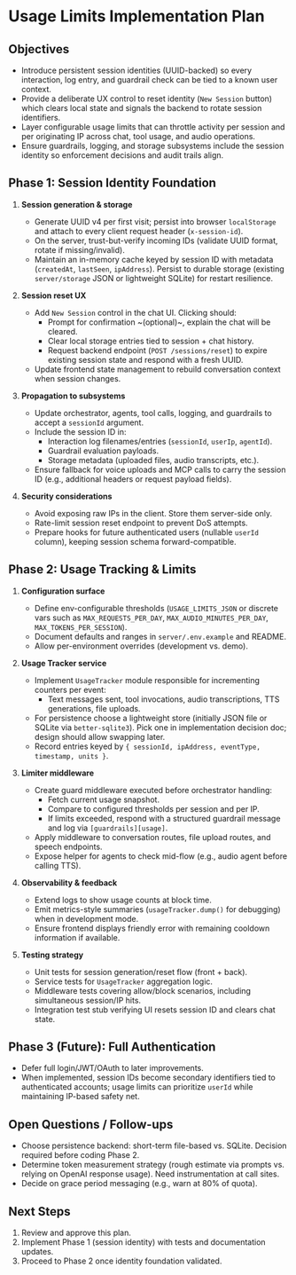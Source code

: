 # Usage Limits Implementation Plan

## Objectives
- Introduce persistent session identities (UUID-backed) so every interaction, log entry, and guardrail check can be tied to a known user context.
- Provide a deliberate UX control to reset identity (`New Session` button) which clears local state and signals the backend to rotate session identifiers.
- Layer configurable usage limits that can throttle activity per session and per originating IP across chat, tool usage, and audio operations.
- Ensure guardrails, logging, and storage subsystems include the session identity so enforcement decisions and audit trails align.

## Phase 1: Session Identity Foundation
1. **Session generation & storage**
   - Generate UUID v4 per first visit; persist into browser `localStorage` and attach to every client request header (`x-session-id`).
   - On the server, trust-but-verify incoming IDs (validate UUID format, rotate if missing/invalid).
   - Maintain an in-memory cache keyed by session ID with metadata (`createdAt`, `lastSeen`, `ipAddress`). Persist to durable storage (existing `server/storage` JSON or lightweight SQLite) for restart resilience.

2. **Session reset UX**
   - Add `New Session` control in the chat UI. Clicking should:
     - Prompt for confirmation ~(optional)~, explain the chat will be cleared.
     - Clear local storage entries tied to session + chat history.
     - Request backend endpoint (`POST /sessions/reset`) to expire existing session state and respond with a fresh UUID.
   - Update frontend state management to rebuild conversation context when session changes.

3. **Propagation to subsystems**
   - Update orchestrator, agents, tool calls, logging, and guardrails to accept a `sessionId` argument.
   - Include the session ID in:
     - Interaction log filenames/entries (`sessionId`, `userIp`, `agentId`).
     - Guardrail evaluation payloads.
     - Storage metadata (uploaded files, audio transcripts, etc.).
   - Ensure fallback for voice uploads and MCP calls to carry the session ID (e.g., additional headers or request payload fields).

4. **Security considerations**
   - Avoid exposing raw IPs in the client. Store them server-side only.
   - Rate-limit session reset endpoint to prevent DoS attempts.
   - Prepare hooks for future authenticated users (nullable `userId` column), keeping session schema forward-compatible.

## Phase 2: Usage Tracking & Limits
1. **Configuration surface**
   - Define env-configurable thresholds (`USAGE_LIMITS_JSON` or discrete vars such as `MAX_REQUESTS_PER_DAY`, `MAX_AUDIO_MINUTES_PER_DAY`, `MAX_TOKENS_PER_SESSION`).
   - Document defaults and ranges in `server/.env.example` and README.
   - Allow per-environment overrides (development vs. demo).

2. **Usage Tracker service**
   - Implement `UsageTracker` module responsible for incrementing counters per event:
     - Text messages sent, tool invocations, audio transcriptions, TTS generations, file uploads.
   - For persistence choose a lightweight store (initially JSON file or SQLite via `better-sqlite3`). Pick one in implementation decision doc; design should allow swapping later.
   - Record entries keyed by `{ sessionId, ipAddress, eventType, timestamp, units }`.

3. **Limiter middleware**
   - Create guard middleware executed before orchestrator handling:
     - Fetch current usage snapshot.
     - Compare to configured thresholds per session and per IP.
     - If limits exceeded, respond with a structured guardrail message and log via `[guardrails][usage]`.
   - Apply middleware to conversation routes, file upload routes, and speech endpoints.
   - Expose helper for agents to check mid-flow (e.g., audio agent before calling TTS).

4. **Observability & feedback**
   - Extend logs to show usage counts at block time.
   - Emit metrics-style summaries (`usageTracker.dump()` for debugging) when in development mode.
   - Ensure frontend displays friendly error with remaining cooldown information if available.

5. **Testing strategy**
   - Unit tests for session generation/reset flow (front + back).
   - Service tests for `UsageTracker` aggregation logic.
   - Middleware tests covering allow/block scenarios, including simultaneous session/IP hits.
   - Integration test stub verifying UI resets session ID and clears chat state.

## Phase 3 (Future): Full Authentication
- Defer full login/JWT/OAuth to later improvements.
- When implemented, session IDs become secondary identifiers tied to authenticated accounts; usage limits can prioritize `userId` while maintaining IP-based safety net.

## Open Questions / Follow-ups
- Choose persistence backend: short-term file-based vs. SQLite. Decision required before coding Phase 2.
- Determine token measurement strategy (rough estimate via prompts vs. relying on OpenAI response usage). Need instrumentation at call sites.
- Decide on grace period messaging (e.g., warn at 80% of quota).

## Next Steps
1. Review and approve this plan.
2. Implement Phase 1 (session identity) with tests and documentation updates.
3. Proceed to Phase 2 once identity foundation validated.

